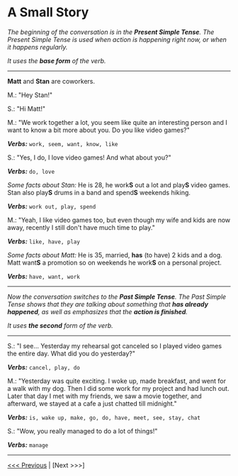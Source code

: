 # A Small Story

_The beginning of the conversation is in the **Present Simple Tense**.
The Present Simple Tense is used when action is happening right now, or when it happens regularly._

_It uses the **base form** of the verb._

---

**Matt** and **Stan** are coworkers.

M.: "Hey Stan!"

S.: "Hi Matt!"

M.: "We work together a lot, you seem like quite an interesting person and I want to know a bit more about you.
Do you like video games?"

_**Verbs:**_ `work, seem, want, know, like`

S.: "Yes, I do, I love video games! And what about you?"

_**Verbs:**_ `do, love`

_Some facts about Stan:_ He is 28, he work**S** out a lot and play**S** video games. Stan also play**S** drums in a band and spend**S** weekends hiking.

_**Verbs:**_ `work out, play, spend`

M.: "Yeah, I like video games too, but even though my wife and kids are now away, recently I still don't have much time to play."

_**Verbs:**_ `like, have, play`

_Some facts about Matt:_ He is 35, married, **has** (to have) 2 kids and a dog. Matt want**S** a promotion so on weekends he work**S** on a personal project.

_**Verbs:**_ `have, want, work`

---

_Now the conversation switches to the **Past Simple Tense**. The Past Simple Tense shows that they are talking about something that **has already happened**, as well as emphasizes that the **action is finished**._

_It uses **the second** form of the verb._

---

S.: "I see... Yesterday my rehearsal got canceled so I played video games the entire day. What did you do yesterday?"

_**Verbs:**_ `cancel, play, do`

M.: "Yesterday was quite exciting. I woke up, made breakfast, and went for a walk with my dog. Then I did some work for my project and had lunch out. Later that day I met with my friends, we saw a movie together, and afterward, we stayed at a cafe a just chatted till midnight."

_**Verbs:**_ `is, wake up, make, go, do, have, meet, see, stay, chat`

S.: "Wow, you really managed to do a lot of things!"

_**Verbs:**_ `manage`

---

[<<< Previous](./PastSimpleWithBeSentenceExamples.md) | [Next >>>]
